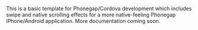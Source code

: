 This is a basic template for Phonegap/Cordova development which includes swipe and native scrolling effects for a more native-feeling Phonegap iPhone/Android application.
More documentation coming soon.